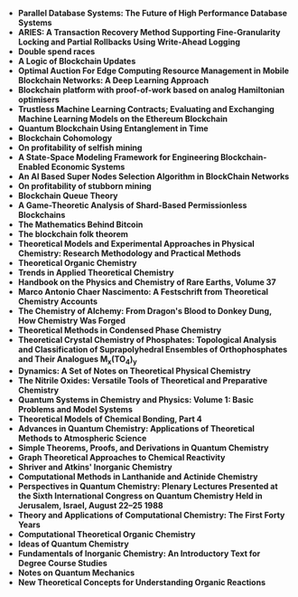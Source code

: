 


<ul>
  
 <li><b><a target="_blank" href="https://github.com/manjunath5496/Theoretical-Chemistry-Books/blob/master/tch(1).pdf" style="text-decoration:none;">Parallel Database Systems: The Future of High Performance Database Systems</a></b></li>
  
<li><b><a target="_blank" href="https://github.com/manjunath5496/Theoretical-Chemistry-Books/blob/master/tch(2).pdf" style="text-decoration:none;">ARIES: A Transaction Recovery Method Supporting Fine-Granularity Locking and Partial Rollbacks Using Write-Ahead Logging</a></b></li>

<li><b><a target="_blank" href="https://github.com/manjunath5496/Theoretical-Chemistry-Books/blob/master/tch(3).pdf" style="text-decoration:none;">Double spend races </a></b></li>                         
  <li><b><a target="_blank" href="https://github.com/manjunath5496/Theoretical-Chemistry-Books/blob/master/tch(4).pdf" style="text-decoration:none;">A Logic of Blockchain Updates</a></b></li>
  
 <li><b><a target="_blank" href="https://github.com/manjunath5496/Theoretical-Chemistry-Books/blob/master/tch(5).pdf" style="text-decoration:none;">Optimal Auction For Edge Computing Resource Management in Mobile Blockchain Networks: A Deep Learning Approach </a></b></li>  
 
   <li><b><a target="_blank" href="https://github.com/manjunath5496/Theoretical-Chemistry-Books/blob/master/tch(6).pdf" style="text-decoration:none;">Blockchain platform with proof-of-work based on analog Hamiltonian optimisers</a></b></li>  
                                             

 <li><b><a target="_blank" href="https://github.com/manjunath5496/Theoretical-Chemistry-Books/blob/master/tch(7).pdf" style="text-decoration:none;">Trustless Machine Learning Contracts; Evaluating and Exchanging Machine Learning Models on the Ethereum Blockchain</a></b></li>

  
<li><b><a target="_blank" href="https://github.com/manjunath5496/Theoretical-Chemistry-Books/blob/master/tch(8).pdf" style="text-decoration:none;">Quantum Blockchain Using Entanglement in Time</a></b></li>
<li><b><a target="_blank" href="https://github.com/manjunath5496/Theoretical-Chemistry-Books/blob/master/tch(9).pdf" style="text-decoration:none;">Blockchain Cohomology</a></b></li>

  <li><b><a target="_blank" href="https://github.com/manjunath5496/Theoretical-Chemistry-Books/blob/master/tch(10).pdf" style="text-decoration:none;">On profitability of selfish mining</a></b></li>  
                                             

 <li><b><a target="_blank" href="https://github.com/manjunath5496/Theoretical-Chemistry-Books/blob/master/tch(11).pdf" style="text-decoration:none;">A State-Space Modeling Framework for Engineering Blockchain-Enabled Economic Systems</a></b></li>

  
<li><b><a target="_blank" href="https://github.com/manjunath5496/Theoretical-Chemistry-Books/blob/master/tch(12).pdf" style="text-decoration:none;">An AI Based Super Nodes Selection Algorithm in BlockChain Networks</a></b></li>
<li><b><a target="_blank" href="https://github.com/manjunath5496/Theoretical-Chemistry-Books/blob/master/tch(13).pdf" style="text-decoration:none;">On profitability of stubborn mining</a></b></li>


  
<li><b><a target="_blank" href="https://github.com/manjunath5496/Theoretical-Chemistry-Books/blob/master/tch(14).pdf" style="text-decoration:none;">Blockchain Queue Theory</a></b></li>
<li><b><a target="_blank" href="https://github.com/manjunath5496/Theoretical-Chemistry-Books/blob/master/tch(15).pdf" style="text-decoration:none;">A Game-Theoretic Analysis of Shard-Based Permissionless Blockchains</a></b></li>

<li><b><a target="_blank" href="https://github.com/manjunath5496/Theoretical-Chemistry-Books/blob/master/tch(16).pdf" style="text-decoration:none;">The Mathematics Behind Bitcoin</a></b></li>

  
  
  
<li><b><a target="_blank" href="https://github.com/manjunath5496/Theoretical-Chemistry-Books/blob/master/tch(17).pdf" style="text-decoration:none;">The blockchain folk theorem </a></b></li>
<li><b><a target="_blank" href="https://github.com/manjunath5496/Theoretical-Chemistry-Books/blob/master/tch(18).pdf" style="text-decoration:none;">Theoretical Models and Experimental Approaches in Physical Chemistry: Research Methodology and Practical Methods</a></b></li>

<li><b><a target="_blank" href="https://github.com/manjunath5496/Theoretical-Chemistry-Books/blob/master/tch(19).pdf" style="text-decoration:none;">Theoretical Organic Chemistry</a></b></li>

  
<li><b><a target="_blank" href="https://github.com/manjunath5496/Theoretical-Chemistry-Books/blob/master/tch(20).pdf" style="text-decoration:none;">Trends in Applied Theoretical Chemistry</a></b></li>
<li><b><a target="_blank" href="https://github.com/manjunath5496/Theoretical-Chemistry-Books/blob/master/tch(21).pdf" style="text-decoration:none;">Handbook on the Physics and Chemistry of Rare Earths, Volume 37</a></b></li>

<li><b><a target="_blank" href="https://github.com/manjunath5496/Theoretical-Chemistry-Books/blob/master/tch(22).pdf" style="text-decoration:none;">Marco Antonio Chaer Nascimento: A Festschrift from Theoretical Chemistry Accounts </a></b></li>

<li><b><a target="_blank" href="https://github.com/manjunath5496/Theoretical-Chemistry-Books/blob/master/tch(23).pdf" style="text-decoration:none;">The Chemistry of Alchemy: From Dragon's Blood to Donkey Dung, How Chemistry Was Forged</a></b></li>
<li><b><a target="_blank" href="https://github.com/manjunath5496/Theoretical-Chemistry-Books/blob/master/tch(24).pdf" style="text-decoration:none;">Theoretical Methods in Condensed Phase Chemistry</a></b></li>

<li><b><a target="_blank" href="https://github.com/manjunath5496/Theoretical-Chemistry-Books/blob/master/tch(25).pdf" style="text-decoration:none;">Theoretical Crystal Chemistry of Phosphates: Topological Analysis and Classification of Suprapolyhedral Ensembles of Orthophosphates and Their Analogues M<sub>x</sub>(TO<sub>4</sub>)<sub>y</sub></a></b></li>

<li><b><a target="_blank" href="https://github.com/manjunath5496/Theoretical-Chemistry-Books/blob/master/tch(26).pdf" style="text-decoration:none;">Dynamics: A Set of Notes on Theoretical Physical Chemistry</a></b></li>

<li><b><a target="_blank" href="https://github.com/manjunath5496/Theoretical-Chemistry-Books/blob/master/tch(27).pdf" style="text-decoration:none;">The Nitrile Oxides: Versatile Tools of Theoretical and Preparative Chemistry </a></b></li>

<li><b><a target="_blank" href="https://github.com/manjunath5496/Theoretical-Chemistry-Books/blob/master/tch(28).pdf" style="text-decoration:none;">Quantum Systems in Chemistry and Physics: Volume 1: Basic Problems and Model Systems</a></b></li>
<li><b><a target="_blank" href="https://github.com/manjunath5496/Theoretical-Chemistry-Books/blob/master/tch(29).pdf" style="text-decoration:none;">Theoretical Models of Chemical Bonding, Part 4</a></b></li>

<li><b><a target="_blank" href="https://github.com/manjunath5496/Theoretical-Chemistry-Books/blob/master/tch(30).pdf" style="text-decoration:none;">Advances in Quantum Chemistry: Applications of Theoretical Methods to Atmospheric Science</a></b></li>

<li><b><a target="_blank" href="https://github.com/manjunath5496/Theoretical-Chemistry-Books/blob/master/tch(31).pdf" style="text-decoration:none;">Simple Theorems, Proofs, and Derivations in Quantum Chemistry </a></b></li>

<li><b><a target="_blank" href="https://github.com/manjunath5496/Theoretical-Chemistry-Books/blob/master/tch(32).pdf" style="text-decoration:none;">Graph Theoretical Approaches to Chemical Reactivity</a></b></li>
<li><b><a target="_blank" href="https://github.com/manjunath5496/Theoretical-Chemistry-Books/blob/master/tch(33).pdf" style="text-decoration:none;">Shriver and Atkins' Inorganic Chemistry</a></b></li>

<li><b><a target="_blank" href="https://github.com/manjunath5496/Theoretical-Chemistry-Books/blob/master/tch(34).pdf" style="text-decoration:none;">Computational Methods in Lanthanide and Actinide Chemistry</a></b></li>

<li><b><a target="_blank" href="https://github.com/manjunath5496/Theoretical-Chemistry-Books/blob/master/tch(35).pdf" style="text-decoration:none;">Perspectives in Quantum Chemistry: Plenary Lectures Presented at the Sixth International Congress on Quantum Chemistry Held in Jerusalem, Israel, August 22–25 1988 </a></b></li>

<li><b><a target="_blank" href="https://github.com/manjunath5496/Theoretical-Chemistry-Books/blob/master/tch(36).pdf" style="text-decoration:none;">Theory and Applications of Computational Chemistry: The First Forty Years</a></b></li>
<li><b><a target="_blank" href="https://github.com/manjunath5496/Theoretical-Chemistry-Books/blob/master/tch(37).pdf" style="text-decoration:none;">Computational Theoretical Organic Chemistry</a></b></li>

<li><b><a target="_blank" href="https://github.com/manjunath5496/Theoretical-Chemistry-Books/blob/master/tch(38).pdf" style="text-decoration:none;">Ideas of Quantum Chemistry</a></b></li>
<li><b><a target="_blank" href="https://github.com/manjunath5496/Theoretical-Chemistry-Books/blob/master/tch(39).pdf" style="text-decoration:none;">Fundamentals of Inorganic Chemistry: An Introductory Text for Degree Course Studies </a></b></li>

<li><b><a target="_blank" href="https://github.com/manjunath5496/Theoretical-Chemistry-Books/blob/master/tch(40).pdf" style="text-decoration:none;">Notes on Quantum Mechanics</a></b></li>
<li><b><a target="_blank" href="https://github.com/manjunath5496/Theoretical-Chemistry-Books/blob/master/tch(41).pdf" style="text-decoration:none;">New Theoretical Concepts for Understanding Organic Reactions </a></b></li>








</ul>
